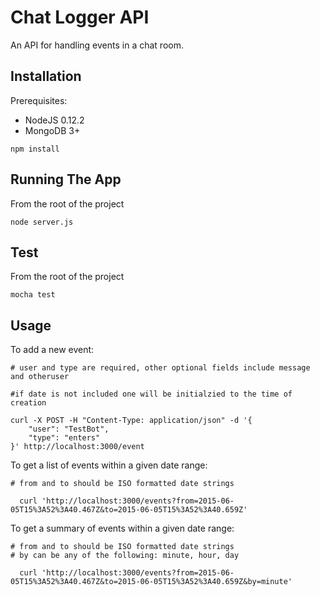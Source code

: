 # Chat Logger API

An API for handling events in a chat room.

## Installation

Prerequisites:
- NodeJS 0.12.2
- MongoDB 3+

 `npm install`

## Running The App

From the root of the project

 `node server.js`

## Test

From the root of the project

  `mocha test`

## Usage

To add a new event:

```
# user and type are required, other optional fields include message and otheruser

#if date is not included one will be initialzied to the time of creation

curl -X POST -H "Content-Type: application/json" -d '{
    "user": "TestBot",
    "type": "enters"
}' http://localhost:3000/event

```

To get a list of events within a given date range:

```
# from and to should be ISO formatted date strings

  curl 'http://localhost:3000/events?from=2015-06-05T15%3A52%3A40.467Z&to=2015-06-05T15%3A52%3A40.659Z'

```

To get a summary of events within a given date range:

```
# from and to should be ISO formatted date strings
# by can be any of the following: minute, hour, day

  curl 'http://localhost:3000/events?from=2015-06-05T15%3A52%3A40.467Z&to=2015-06-05T15%3A52%3A40.659Z&by=minute'

```


